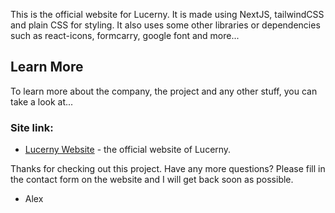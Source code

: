 This is the official website for Lucerny. It is made using NextJS, tailwindCSS and plain CSS for styling. It also uses some other libraries or dependencies such as react-icons, formcarry, google font and more...

## Learn More

To learn more about the company, the project and any other stuff, you can take a look at...

### Site link:

- [Lucerny Website](https://www.lucerny.nl) - the official website of Lucerny.

Thanks for checking out this project. Have any more questions? Please fill in the contact form on the website and I will get back soon as possible. 

- Alex